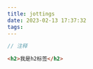 ```yaml
---
title: jottings
date: 2023-02-13 17:37:32
tags:
---
```


```js
// 注释
```

```html
<h2>我是h2标签</h2>
```

